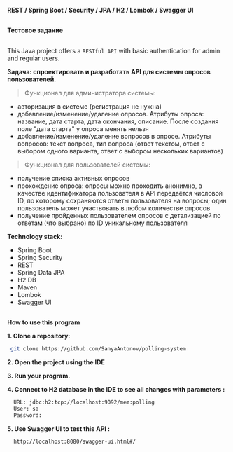 **REST / Spring Boot / Security / JPA / H2 / Lombok / Swagger UI**
##
**Тестовое задание**
##

This Java project offers a `RESTful API` with basic authentication for admin and regular users.


**Задача: спроектировать и разработать API для системы опросов пользователей.**
>Функционал для администратора системы:

- авторизация в системе (регистрация не нужна)
- добавление/изменение/удаление опросов. Атрибуты опроса: название, дата старта, дата окончания, описание. После создания поле "дата старта" у опроса менять нельзя
- добавление/изменение/удаление вопросов в опросе. Атрибуты вопросов: текст вопроса, тип вопроса (ответ текстом, ответ с выбором одного варианта, ответ с выбором нескольких вариантов)

>Функционал для пользователей системы:

- получение списка активных опросов
- прохождение опроса: опросы можно проходить анонимно, в качестве идентификатора пользователя в API передаётся числовой ID, по которому сохраняются ответы пользователя на вопросы; один пользователь может участвовать в любом количестве опросов
- получение пройденных пользователем опросов с детализацией по ответам (что выбрано) по ID уникальному пользователя

**Technology stack:**
- Spring Boot
- Spring Security
- REST
- Spring Data JPA
- H2 DB
- Maven
- Lombok
- Swagger UI

##
**How to use this program**

**1. Clone a repository:**

```sh
 git clone https://github.com/SanyaAntonov/polling-system
```

**2. Open the project using the IDE**

**3. Run your program.**

**4. Connect to H2 database in the IDE to see all changes with parameters :**
```sh
  URL: jdbc:h2:tcp://localhost:9092/mem:polling
  User: sa
  Password:
```

**5. Use Swagger UI to test this API :**
```sh
  http://localhost:8080/swagger-ui.html#/
```
##
